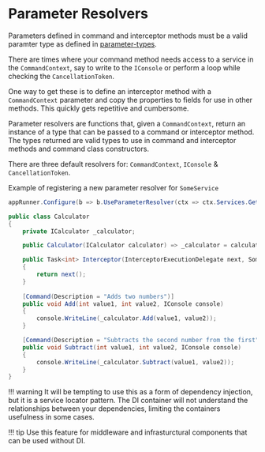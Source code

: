 # Parameter Resolvers

Parameters defined in command and interceptor methods must be a valid paramter type as defined in [parameter-types](parameter-types.md).

There are times where your command method needs access to a service in the `CommandContext`, 
say to write to the `IConsole` or perform a loop while checking the `CancellationToken`.

One way to get these is to define an interceptor method with a `CommandContext` parameter and copy the properties to fields for use in other methods. 
This quickly gets repetitive and cumbersome.

Parameter resolvers are functions that, given a `CommandContext`, return an instance of a type that can be
passed to a command or interceptor method.  The types returned are valid types to use in command and interceptor methods and command class constructors. 

There are three default resolvers for: `CommandContext`, `IConsole` & `CancellationToken`.

Example of registering a new parameter resolver for `SomeService`

``` c#
appRunner.Configure(b => b.UseParameterResolver(ctx => ctx.Services.Get<SomeService>()));
```

``` c#
public class Calculator
{
    private ICalculator _calculator;

    public Calculator(ICalculator calculator) => _calculator = calculator;

    public Task<int> Interceptor(InterceptorExecutionDelegate next, SomeService someService)
    {
        return next();
    }
    
    [Command(Description = "Adds two numbers")]
    public void Add(int value1, int value2, IConsole console)
    {
        console.WriteLine(_calculator.Add(value1, value2));
    }

    [Command(Description = "Subtracts the second number from the first")]
    public void Subtract(int value1, int value2, IConsole console)
    {
        console.WriteLine(_calculator.Subtract(value1, value2));
    }
}
```

!!! warning
    It will be tempting to use this as a form of dependency injection, but it is a service locator pattern.
    The DI container will not understand the relationships between your dependencies, limiting the containers usefulness in some cases.

!!! tip
    Use this feature for middleware and infrasturctural components that can be used without DI.